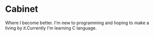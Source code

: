 # Cabinet
Where I become better.
I'm new to programming and hoping to make a living by it.Currently I'm learning C language.
